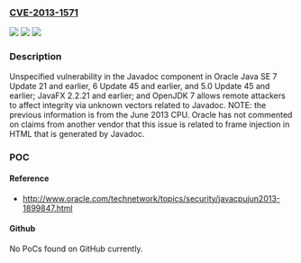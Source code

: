 ### [CVE-2013-1571](https://cve.mitre.org/cgi-bin/cvename.cgi?name=CVE-2013-1571)
![](https://img.shields.io/static/v1?label=Product&message=n%2Fa&color=blue)
![](https://img.shields.io/static/v1?label=Version&message=n%2Fa&color=blue)
![](https://img.shields.io/static/v1?label=Vulnerability&message=n%2Fa&color=brighgreen)

### Description

Unspecified vulnerability in the Javadoc component in Oracle Java SE 7 Update 21 and earlier, 6 Update 45 and earlier, and 5.0 Update 45 and earlier; JavaFX 2.2.21 and earlier; and OpenJDK 7 allows remote attackers to affect integrity via unknown vectors related to Javadoc. NOTE: the previous information is from the June 2013 CPU. Oracle has not commented on claims from another vendor that this issue is related to frame injection in HTML that is generated by Javadoc.

### POC

#### Reference
- http://www.oracle.com/technetwork/topics/security/javacpujun2013-1899847.html

#### Github
No PoCs found on GitHub currently.

